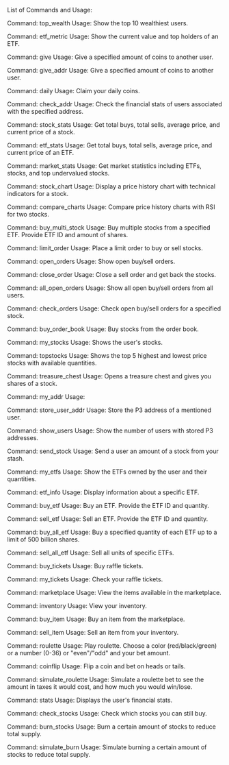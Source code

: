 List of Commands and Usage:

Command: top_wealth
Usage: Show the top 10 wealthiest users.

Command: etf_metric
Usage: Show the current value and top holders of an ETF.

Command: give
Usage: Give a specified amount of coins to another user.

Command: give_addr
Usage: Give a specified amount of coins to another user.

Command: daily
Usage: Claim your daily coins.

Command: check_addr
Usage: Check the financial stats of users associated with the specified address.

Command: stock_stats
Usage: Get total buys, total sells, average price, and current price of a stock.

Command: etf_stats
Usage: Get total buys, total sells, average price, and current price of an ETF.

Command: market_stats
Usage: Get market statistics including ETFs, stocks, and top undervalued stocks.

Command: stock_chart
Usage: Display a price history chart with technical indicators for a stock.

Command: compare_charts
Usage: Compare price history charts with RSI for two stocks.

Command: buy_multi_stock
Usage: Buy multiple stocks from a specified ETF. Provide ETF ID and amount of shares.

Command: limit_order
Usage: Place a limit order to buy or sell stocks.

Command: open_orders
Usage: Show open buy/sell orders.

Command: close_order
Usage: Close a sell order and get back the stocks.

Command: all_open_orders
Usage: Show all open buy/sell orders from all users.

Command: check_orders
Usage: Check open buy/sell orders for a specified stock.

Command: buy_order_book
Usage: Buy stocks from the order book.

Command: my_stocks
Usage: Shows the user's stocks.

Command: topstocks
Usage: Shows the top 5 highest and lowest price stocks with available quantities.

Command: treasure_chest
Usage: Opens a treasure chest and gives you shares of a stock.

Command: my_addr
Usage: 

Command: store_user_addr
Usage: Store the P3 address of a mentioned user.

Command: show_users
Usage: Show the number of users with stored P3 addresses.

Command: send_stock
Usage: Send a user an amount of a stock from your stash.

Command: my_etfs
Usage: Show the ETFs owned by the user and their quantities.

Command: etf_info
Usage: Display information about a specific ETF.

Command: buy_etf
Usage: Buy an ETF. Provide the ETF ID and quantity.

Command: sell_etf
Usage: Sell an ETF. Provide the ETF ID and quantity.

Command: buy_all_etf
Usage: Buy a specified quantity of each ETF up to a limit of 500 billion shares.

Command: sell_all_etf
Usage: Sell all units of specific ETFs.

Command: buy_tickets
Usage: Buy raffle tickets.

Command: my_tickets
Usage: Check your raffle tickets.

Command: marketplace
Usage: View the items available in the marketplace.

Command: inventory
Usage: View your inventory.

Command: buy_item
Usage: Buy an item from the marketplace.

Command: sell_item
Usage: Sell an item from your inventory.

Command: roulette
Usage: Play roulette. Choose a color (red/black/green) or a number (0-36) or "even"/"odd" and your bet amount.

Command: coinflip
Usage: Flip a coin and bet on heads or tails.

Command: simulate_roulette
Usage: Simulate a roulette bet to see the amount in taxes it would cost, and how much you would win/lose.

Command: stats
Usage: Displays the user\'s financial stats.

Command: check_stocks
Usage: Check which stocks you can still buy.

Command: burn_stocks
Usage: Burn a certain amount of stocks to reduce total supply.

Command: simulate_burn
Usage: Simulate burning a certain amount of stocks to reduce total supply.
